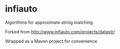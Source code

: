 infiauto
========

Algorithms for approximate string matching

Forked from http://www.infiauto.com/projects/datastr/

Wrapped as a Maven project for convenience
